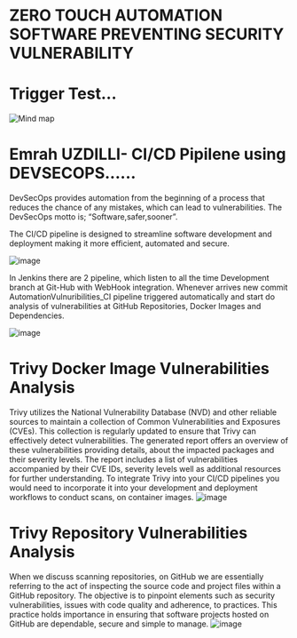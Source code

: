 # ZERO TOUCH AUTOMATION SOFTWARE PREVENTING SECURITY VULNERABILITY
# Trigger Test...
![Mind map](https://github.com/emrah-uzdilli/DevSecOps-WebApplication/assets/62702253/5abe489e-38e1-410d-a2bf-ccf6d6d308e8)

# Emrah UZDILLI- CI/CD Pipilene using DEVSECOPS......
 DevSecOps provides automation from the beginning of a process that reduces the
 chance of any mistakes, which can lead to vulnerabilities. The DevSecOps motto is;
 “Software,safer,sooner”.

 The CI/CD pipeline is designed to streamline software development and deployment making it more
 efficient, automated and secure.

![image](https://github.com/emrah-uzdilli/DevSecOps-WebApplication/assets/62702253/97eb8a70-f3be-4fe6-a51d-cc076f878f15)

 In Jenkins there are 2 pipeline, which listen to all the time Development branch at Git-Hub with
 WebHook integration. Whenever arrives new commit AutomationVulnuribilities_CI pipeline
 triggered automatically and start do analysis of vulnerabilities at GitHub Repositories, Docker Images
 and Dependencies.

![image](https://github.com/emrah-uzdilli/DevSecOps-WebApplication/assets/62702253/1bc0b394-25f1-4786-a38a-94afbd3b647a)

# Trivy Docker Image Vulnerabilities Analysis
Trivy utilizes the National Vulnerability Database (NVD) and other reliable sources to maintain a
collection of Common Vulnerabilities and Exposures (CVEs). This collection is regularly updated to
ensure that Trivy can effectively detect vulnerabilities. The generated report offers an overview of
these vulnerabilities providing details, about the impacted packages and their severity levels. The
report includes a list of vulnerabilities accompanied by their CVE IDs, severity levels well as
additional resources for further understanding. To integrate Trivy into your CI/CD pipelines you
would need to incorporate it into your development and deployment workflows to conduct scans,
on container images.
![image](https://github.com/emrah-uzdilli/DevSecOps-WebApplication/assets/62702253/06fcd615-148f-4276-894f-4c8176dbfd1e)

# Trivy Repository Vulnerabilities Analysis
When we discuss scanning repositories, on GitHub we are essentially referring to the act of
inspecting the source code and project files within a GitHub repository. The objective is to pinpoint
elements such as security vulnerabilities, issues with code quality and adherence, to practices. This
practice holds importance in ensuring that software projects hosted on GitHub are dependable,
secure and simple to manage.
![image](https://github.com/emrah-uzdilli/DevSecOps-WebApplication/assets/62702253/9ac21bae-0b56-449b-a7db-04456e239c15)
